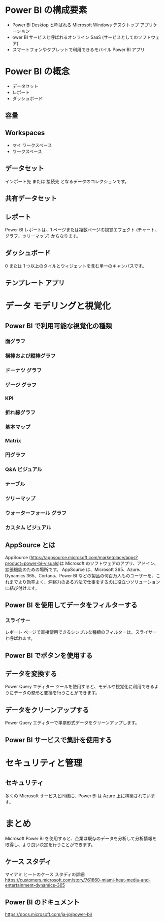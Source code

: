 # Power BI の構成要素

- Power BI Desktop と呼ばれる Microsoft Windows デスクトップ アプリケーション
- ower BI サービスと呼ばれるオンライン SaaS (サービスとしてのソフトウェア)
- スマートフォンやタブレットで利用できるモバイル Power BI アプリ

# Power BI の概念
- データセット
- レポート
- ダッシュボード
  
## 容量

## Workspaces
- マイ ワークスペース
- ワークスペース


## データセット
インポート先 または 接続先 となるデータのコレクションです。

## 共有データセット

## レポート
Power BI レポートは、1 ページまたは複数ページの視覚エフェクト (チャート、グラフ、ツリーマップ) からなります。

## ダッシュボード
0 または 1 つ以上のタイルとウィジェットを含む単一のキャンバスです。

## テンプレート アプリ

# データ モデリングと視覚化

## Power BI で利用可能な視覚化の種類

### 面グラフ

### 横棒および縦棒グラフ

### ドーナツ グラフ

### ゲージ グラフ

### KPI

### 折れ線グラフ

### 基本マップ

### Matrix

### 円グラフ

### Q&A ビジュアル

### テーブル

### ツリーマップ

### ウォーターフォール グラフ

### カスタム ビジュアル

## AppSource とは
AppSource (https://appsource.microsoft.com/marketplace/apps?product=power-bi-visuals)は Microsoft のソフトウェアのアプリ、アドイン、拡張機能のための場所です。 AppSource は、Microsoft 365、Azure、Dynamics 365、Cortana、Power BI などの製品の何百万人ものユーザーを、これまでより効率よく、洞察力のある方法で仕事をするのに役立つソリューションに結び付けます。

## Power BI を使用してデータをフィルターする

### スライサー
レポート ページで直接使用できるシンプルな種類のフィルターは、スライサー と呼ばれます。 

## Power BI でボタンを使用する

## データを変換する
Power Query エディター ツールを使用すると、モデルや視覚化に利用できるようにデータの整形と変換を行うことができます。

## データをクリーンアップする
Power Query エディターで単票形式データをクリーンアップします。

## Power BI サービスで集計を使用する

# セキュリティと管理

## セキュリティ
多くの Microsoft サービスと同様に、Power BI は Azure 上に構築されています。 

# まとめ

Microsoft Power BI を使用すると、企業は既存のデータを分析して分析情報を取得し、より良い決定を行うことができます。

## ケース スタディ
マイアミ ヒートのケース スタディの詳細 https://customers.microsoft.com/story/761660-miami-heat-media-and-entertainment-dynamics-365

## Power BI のドキュメント
https://docs.microsoft.com/ja-jp/power-bi/
